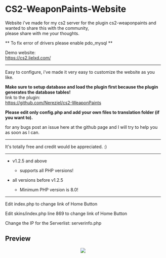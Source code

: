 # CS2-WeaponPaints-Website
Website i've made for my cs2 server for the plugin cs2-weaponpaints and wanted to share this with the community,<br>
please share with me your thoughts.

** To fix error of drivers please enable pdo_mysql **

Demo website:<br>
https://cs2.lielxd.com/

*******
Easy to configure, i've made it very easy to customize the website as you like.

**Make sure to setup database and load the plugin first because the plugin generates the database tables!**<br>
link to the plugin:<br>
https://github.com/Nereziel/cs2-WeaponPaints

**Please edit only config.php and add your own files to translation folder (if you want to).**

for any bugs post an issue here at the github page and I will try to help you as soon as I can.
*******
It's totally free and credit would be appreciated. :)
*******
* v1.2.5 and above
  * supports all PHP versions!

* all versions before v1.2.5
  * Minimum PHP version is 8.0!
*******
Edit index.php to change link of Home Button <br>

Edit skins/index.php line 869 to change link of Home Button

Change the IP for the Serverlist: serverinfo.php

## Preview

<div align="center">
<a href="https://i.gyazo.com/7f2323c022853777ea6d1ef75ffc8cf7.png">
<img src="https://i.gyazo.com/7f2323c022853777ea6d1ef75ffc8cf7.png" />
</a>
</div>
